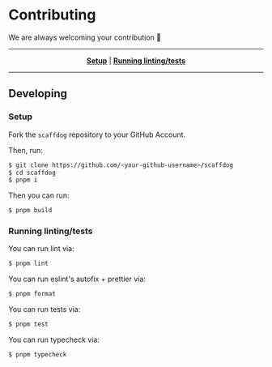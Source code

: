 # Contributing

We are always welcoming your contribution :clap:

---

<p align="center">
   <strong><a href="#setup">Setup</a></strong>
   |
   <strong><a href="#running-lintingtests">Running linting/tests</a></strong>
</p>

---

## Developing

### Setup

Fork the `scaffdog` repository to your GitHub Account.

Then, run:

```bash
$ git clone https://github.com/<your-github-username>/scaffdog
$ cd scaffdog
$ pnpm i
```

Then you can run:

```bash
$ pnpm build
```

### Running linting/tests

You can run lint via:

```bash
$ pnpm lint
```

You can run eslint's autofix + prettier via:

```bash
$ pnpm format
```

You can run tests via:

```bash
$ pnpm test
```

You can run typecheck via:

```bash
$ pnpm typecheck
```
